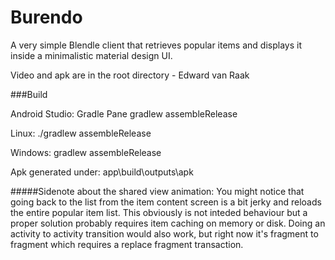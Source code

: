 # Burendo
A very simple Blendle client that retrieves popular items and displays it inside a minimalistic material design UI.

Video and apk are in the root directory - Edward van Raak

###Build

Android Studio:  Gradle Pane gradlew assembleRelease

Linux:  ./gradlew assembleRelease

Windows: gradlew assembleRelease

Apk generated under: app\build\outputs\apk

#####Sidenote about the shared view animation:
You might notice that going back to the list from the item content screen is a bit jerky and reloads the entire popular item list. This obviously is not inteded behaviour but a proper solution probably requires item caching on memory or disk. Doing an activity to activity transition would also work, but right now it's fragment to fragment which requires a replace fragment transaction.
